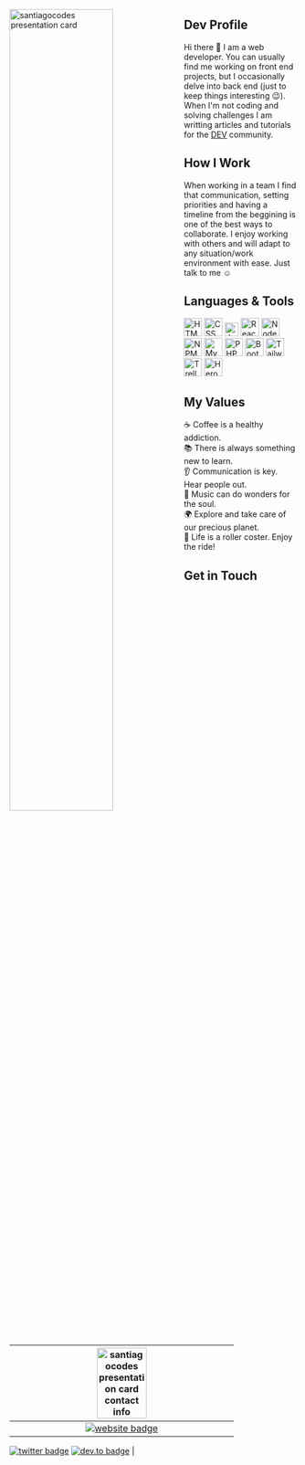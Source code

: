 <!--
**santiagocodes/santiagocodes** is a ✨ _special_ ✨ repository because its `README.md` (this file) appears on your GitHub profile.
# Maria del Carmen Santiago Betancourt - aka [santiagocodes](https://santiagocodes.com/)

Here are some ideas to get you started:

- 🔭 I’m currently working on ...
- 🌱 I’m currently learning ...
- 👯 I’m looking to collaborate on ...
- 🤔 I’m looking for help with ...
- 💬 Ask me about ...
- 📫 How to reach me: ...
- 😄 Pronouns: ...
- ⚡ Fun fact: ...

Icons: https://gist.github.com/rxaviers/7360908
Logo Icons: https://icon-icons.com/
-->
[<img width="60%" align="left" src="https://santiagocodes.github.io/santiagocodes/images/github-card.png" alt="santiagocodes presentation card"/>](https://santiagocodes.com/)

## Dev Profile
Hi there :wave: I am a web developer. You can usually find me working on front end projects, but I occasionally delve into back end (just to keep things interesting :wink:). When I'm not coding and solving challenges I am writting articles and tutorials for the [DEV](https://dev.to/santiagocodes) community. 

## How I Work

When working in a team I find that communication, setting priorities and having a timeline from the beggining is one of the best ways to collaborate. I enjoy working with others and will adapt to any situation/work environment with ease. Just talk to me :relaxed:

## Languages & Tools

<img width="32px" src="https://santiagocodes.github.io/santiagocodes/images/html-logo-icon.png" alt="HTML logo" /> <img width="32px" src="https://santiagocodes.github.io/santiagocodes/images/css-logo-icon.png" alt="CSS logo" /> <img width="24px" src="https://santiagocodes.github.io/santiagocodes/images/js-logo-icon.png" alt="Javascript JS logo" /> <img width="32px" src="https://santiagocodes.github.io/santiagocodes/images/react-logo-icon.png" alt="React logo" /> <img width="32px" src="https://santiagocodes.github.io/santiagocodes/images/nodejs-logo-icon.png" alt="Node logo" /> <img width="32px" src="https://santiagocodes.github.io/santiagocodes/images/npm-logo-icon.png" alt="NPM logo" /> <img width="32px" src="https://santiagocodes.github.io/santiagocodes/images/mysql-logo-icon.png" alt="MySQL logo" /> <img width="32px" src="https://santiagocodes.github.io/santiagocodes/images/php-logo-icon.png" alt="PHP logo" /> <img width="32px" src="https://santiagocodes.github.io/santiagocodes/images/bootstrap-logo-icon.png" alt="Bootstrap logo" /> <img width="32px" src="https://santiagocodes.github.io/santiagocodes/images/tailwind-logo-icon.png" alt="Tailwind logo" /> <img width="32px" src="https://santiagocodes.github.io/santiagocodes/images/trello-logo-icon.png" alt="Trello logo" /> <img width="32px" src="https://santiagocodes.github.io/santiagocodes/images/heroku-logo-icon.png" alt="Heroku logo" />

## My Values

:coffee: Coffee is a healthy addiction. <br />
:books: There is always something new to learn. <br />
:ear: Communication is key. Hear people out. <br />
:musical_note: Music can do wonders for the soul. <br />
:earth_africa: Explore and take care of our precious planet. <br />
:roller_coaster: Life is a roller coster. Enjoy the ride!

## Get in Touch

|<img width="48%" src="https://santiagocodes.github.io/santiagocodes/images/github-card-back.png" alt="santiagocodes presentation card contact info" />|
|    :----:   |
|[![website badge](https://img.shields.io/badge/website-santiagocodes.com-blueviolet?style=plastic)](https://santiagocodes.com) 
[![twitter badge](https://img.shields.io/badge/twitter-@maricstgo-blue?style=plastic&logo=twitter)](https://twitter.com/maricstgo) 
[![dev.to badge](https://img.shields.io/badge/dev.to-santiagocodes-black?style=plastic&logo=dev.to)](https://dev.to/santiagocodes) |


<!-- <img width="16px" src="images/twitter-logo-icon.png" alt="Twitter logo" /> Twitter: [https://twitter.com/maricstgo](https://twitter.com/maricstgo) <br />
<img width="16px" src="images/dev-logo-icon.png" alt="Dev.to logo" /> Dev.to: [https://dev.to/santiagocodes](https://dev.to/santiagocodes) <br />
<img width="16px" src="images/linkedin-logo-icon.png" alt="Linkedin logo" /> LinkedIn: [https://www.linkedin.com/in/mc-santiago/](https://www.linkedin.com/in/mc-santiago/) <br />
-->



